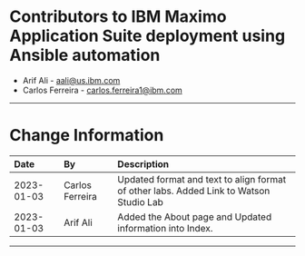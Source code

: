 
# Contributors to IBM Maximo Application Suite deployment using Ansible automation

- Arif Ali - <aali@us.ibm.com>
- Carlos Ferreira - <carlos.ferreira1@ibm.com>

---

# Change Information

|Date  | By              | Description                                                                            |
|:-----|:----------------|:---------------------------------------------------------------------------------------|
|2023-01-03| Carlos Ferreira | Updated format and text to align format of other labs. Added Link to Watson Studio Lab |
|2023-01-03| Arif Ali        | Added the About page and Updated information into Index.                               |

---
